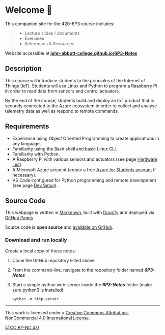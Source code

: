 # Welcome 📡

This companion site for the 420-6P3 course includes:

> - Lecture slides / documents
> - Exercises
> - References & Resources

Website accessible at **[john-abbott-college.github.io/6P3-Notes](https://john-abbott-college.github.io/6P3-Notes)**


## Description

This course will introduce students to the principles of the Internet of Things (IoT).
Students will use Linux and Python to program a Raspberry Pi in order to read data from sensors and control actuators.

By the end of the course, students build and deploy an IoT product that is securely connected to the Azure ecosystem in order to collect and analyse telemetry data as well as respond to remote commands.

## Requirements

- Experience using Object Oriented Programming to create applications in any language.
- Familiarity using the Bash shell and basic Linux CLI.
- Familiarity with Python.
- A Raspberry Pi with various sensors and actuators (see page [Hardware List](1-hardware-list.md)).
- A Microsoft Azure account (create a free [Azure for Students account](https://azure.microsoft.com/en-us/free/students/) if necessary).
- VS Code configured for Python programming and remote development (see page [Dev Setup](1-vscode-python-setup.md)).

## Source Code

This webpage is written in [Markdown](https://www.markdownguide.org/), built with [Docsify](https://docsify.js.org/) and deployed via [GitHub Pages](https://pages.github.com/) 

Source code is **open source** and [available on GitHub](https://github.com/John-Abbott-College/6P3-Notes).

### Download and run locally

Create a local copy of these notes:

1. Clone the GitHub repository listed above

2. From the command-line, navigate to the repository folder named ***6P3-Notes*** 

3. Start a simple python web-server inside the ***6P3-Notes*** folder (make sure python3 is installed)

   `python -m http.server`

---

This work is licensed under a [Creative Commons Attribution-NonCommercial 4.0 International License][cc-by-nc].
  
[![CC BY-NC 4.0][cc-by-nc-image]][cc-by-nc]

[cc-by-nc]: http://creativecommons.org/licenses/by-nc/4.0/
[cc-by-nc-image]: https://licensebuttons.net/l/by-nc/4.0/88x31.png
[cc-by-nc-shield]: https://img.shields.io/badge/License-CC%20BY--NC%204.0-lightgrey.svg
